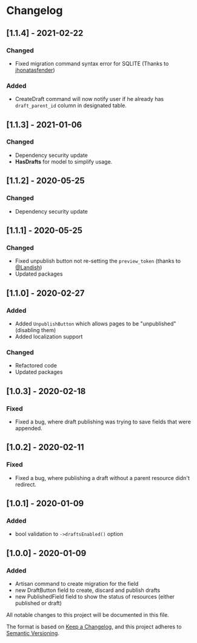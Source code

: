 # Changelog

## [1.1.4] - 2021-02-22

### Changed

- Fixed migration command syntax error for SQLITE (Thanks to [jhonatasfender](https://github.com/jhonatasfender))

### Added

- CreateDraft command will now notify user if he already has `draft_parent_id` column in designated table.

## [1.1.3] - 2021-01-06

### Changed

- Dependency security update
- **HasDrafts** for model to simplify usage.

## [1.1.2] - 2020-05-25

### Changed

- Dependency security update

## [1.1.1] - 2020-05-25

### Changed

- Fixed unpublish button not re-setting the `preview_token` (thanks to [@Landish](https://github.com/Landish))
- Updated packages

## [1.1.0] - 2020-02-27

### Added

- Added `UnpublishButton` which allows pages to be "unpublished" (disabling them)
- Added localization support

### Changed

- Refactored code
- Updated packages

## [1.0.3] - 2020-02-18

### Fixed

- Fixed a bug, where draft publishing was trying to save fields that were appended.

## [1.0.2] - 2020-02-11

### Fixed

- Fixed a bug, where publishing a draft without a parent resource didn't redirect.

## [1.0.1] - 2020-01-09

### Added

- bool validation to `->draftsEnabled()` option

## [1.0.0] - 2020-01-09

### Added

- Artisan command to create migration for the field
- new DraftButton field to create, discard and publish drafts
- new PublishedField field to show the status of resources (either published or draft)

All notable changes to this project will be documented in this file.

The format is based on [Keep a Changelog](https://keepachangelog.com/en/1.0.0/),
and this project adheres to [Semantic Versioning](https://semver.org/spec/v2.0.0.html).
